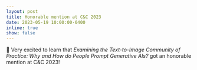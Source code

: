 ```yaml
---
layout: post
title: Honorable mention at C&C 2023
date: 2023-05-19 10:00:00-0400
inline: true
show: false
---
```


🏅 Very excited to learn that *Examining the Text-to-Image Community of Practice: Why and How do People Prompt Generative AIs?* got an honorable mention at C&C 2023!